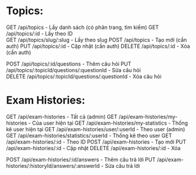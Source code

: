 # Topics:

GET /api/topics - Lấy danh sách (có phân trang, tìm kiếm)
GET /api/topics/:id - Lấy theo ID  
GET /api/topics/slug/:slug - Lấy theo slug
POST /api/topics - Tạo mới (cần auth)
PUT /api/topics/:id - Cập nhật (cần auth)
DELETE /api/topics/:id - Xóa (cần auth)

POST /api/topics/:id/questions - Thêm câu hỏi
PUT /api/topics/:topicId/questions/:questionId - Sửa câu hỏi  
DELETE /api/topics/:topicId/questions/:questionId - Xóa câu hỏi

# Exam Histories:

GET /api/exam-histories - Tất cả (admin)
GET /api/exam-histories/my-histories - Của user hiện tại
GET /api/exam-histories/my-statistics - Thống kê user hiện tại
GET /api/exam-histories/user/:userId - Theo user (admin)
GET /api/exam-histories/statistics/:userId - Thống kê theo user
GET /api/exam-histories/:id - Theo ID
POST /api/exam-histories - Tạo mới
PUT /api/exam-histories/:id - Cập nhật
DELETE /api/exam-histories/:id - Xóa

POST /api/exam-histories/:id/answers - Thêm câu trả lời
PUT /api/exam-histories/:historyId/answers/:answerId - Sửa câu trả lời
